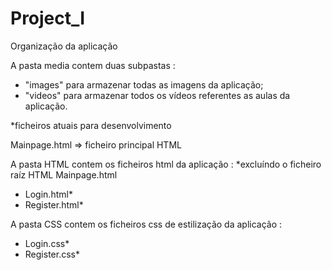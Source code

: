 # Project_I

Organização da aplicação

A pasta media contem duas subpastas :
- "images" para armazenar todas as imagens da aplicação;
- "videos" para armazenar todos os vídeos referentes as aulas da aplicação.

*ficheiros atuais para desenvolvimento

Mainpage.html => ficheiro principal HTML

A pasta HTML contem os ficheiros html da aplicação : *excluíndo o ficheiro raíz HTML Mainpage.html 
- Login.html*
- Register.html*

A pasta CSS contem os ficheiros css de estilização da aplicação :
- Login.css*
- Register.css*

